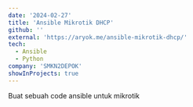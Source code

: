```yaml
---
date: '2024-02-27'
title: 'Ansible Mikrotik DHCP'
github: ''
external: 'https://aryok.me/ansible-mikrotik-dhcp/'
tech:
  - Ansible
  - Python
company: 'SMKN2DEPOK'
showInProjects: true
---
```


Buat sebuah code ansible untuk mikrotik
